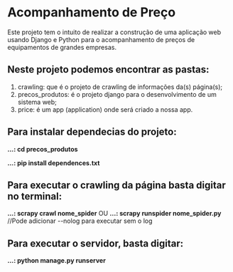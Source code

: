 # Acompanhamento de Preço
Este projeto tem o intuito de realizar a construção de uma aplicação web usando Django e Python para o acompanhamento de preços de equipamentos de grandes empresas.

## Neste projeto podemos encontrar as pastas:
1. crawling: que é o projeto de crawling de informações da(s) página(s);
2. precos_produtos: é o projeto django para o desenvolvimento de um sistema web;
3. price: é um app (application) onde será criado a nossa app.

## Para instalar dependecias do projeto:
**...: cd precos_produtos**
<br>

**...: pip install dependences.txt**

## Para executar o crawling da página basta digitar no terminal:
**...: scrapy crawl nome_spider**
OU
**...: scrapy runspider nome_spider.py** //Pode adicionar --nolog para executar sem o log

## Para executar o servidor, basta digitar:
**...: python manage.py runserver**
